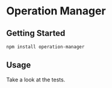 # Operation Manager

## Getting Started

```console
npm install operation-manager
```

## Usage

Take a look at the tests.
